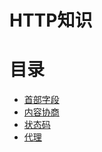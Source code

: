 # HTTP知识

# 目录
- [首部字段](header-field.md)
- [内容协商](negotiation.md)
- [状态码](status-code.md)
- [代理](proxy.md)